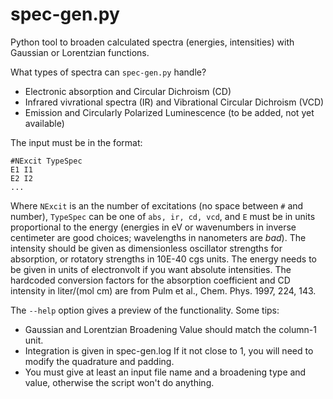 spec-gen.py
===========

Python tool to broaden calculated spectra (energies, intensities) with Gaussian
or Lorentzian functions. 

What types of spectra can `spec-gen.py` handle?

* Electronic absorption and Circular Dichroism (CD)
* Infrared vivrational spectra (IR) and Vibrational Circular Dichroism (VCD)
* Emission and Circularly Polarized Luminescence (to be added, not yet available)

The input must be in the format:

```
#NExcit TypeSpec
E1 I1
E2 I2
...
```

Where `NExcit` is an the number of excitations (no space between `#` and number),
`TypeSpec` can be one of `abs, ir, cd, vcd`, and `E` must be in units proportional to the energy (energies in eV or wavenumbers in inverse centimeter are good choices; wavelengths in nanometers are *bad*). The intensity should be 
given as dimensionless oscillator strengths for absorption, or rotatory strengths in 10E-40 cgs units.
The energy needs to be given in units of electronvolt if you
want absolute intensities. The hardcoded
conversion factors for the absorption coefficient and CD intensity
in liter/(mol cm) are from Pulm et al., Chem. Phys. 1997, 224, 143.

The `--help` option gives a preview of the functionality.
Some tips:

* Gaussian and Lorentzian Broadening Value should match the column-1 unit.
* Integration is given in spec-gen.log If it not close to 1, you will need to modify the quadrature and padding.
* You must give at least an input file name and a broadening type and value, 
otherwise the script won't do anything.
